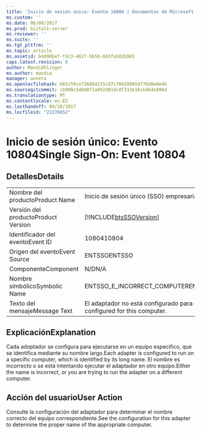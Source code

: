 ```yaml
---
title: 'Inicio de sesión único: Evento 10804 | Documentos de Microsoft'
ms.custom: ''
ms.date: 06/08/2017
ms.prod: biztalk-server
ms.reviewer: ''
ms.suite: ''
ms.tgt_pltfrm: ''
ms.topic: article
ms.assetid: b4d98bef-fdc3-4627-bb5b-663fa502b965
caps.latest.revision: 6
author: MandiOhlinger
ms.author: mandia
manager: anneta
ms.openlocfilehash: b65c59ce736804215cd7c70428905d776d8e0e4b
ms.sourcegitcommit: cb908c540d8f1a692d01dc8f313e16cb4b4e696d
ms.translationtype: MT
ms.contentlocale: es-ES
ms.lasthandoff: 09/20/2017
ms.locfileid: "22276652"
---
```

# <a name="single-sign-on-event-10804"></a><span data-ttu-id="8ca33-102">Inicio de sesión único: Evento 10804</span><span class="sxs-lookup"><span data-stu-id="8ca33-102">Single Sign-On: Event 10804</span></span>
## <a name="details"></a><span data-ttu-id="8ca33-103">Detalles</span><span class="sxs-lookup"><span data-stu-id="8ca33-103">Details</span></span>  
  
|||  
|-|-|  
|<span data-ttu-id="8ca33-104">Nombre del producto</span><span class="sxs-lookup"><span data-stu-id="8ca33-104">Product Name</span></span>|<span data-ttu-id="8ca33-105">Inicio de sesión único (SSO) empresarial</span><span class="sxs-lookup"><span data-stu-id="8ca33-105">Enterprise Single Sign-On</span></span>|  
|<span data-ttu-id="8ca33-106">Versión del producto</span><span class="sxs-lookup"><span data-stu-id="8ca33-106">Product Version</span></span>|[!INCLUDE[btsSSOVersion](../includes/btsssoversion-md.md)]|  
|<span data-ttu-id="8ca33-107">Identificador del evento</span><span class="sxs-lookup"><span data-stu-id="8ca33-107">Event ID</span></span>|<span data-ttu-id="8ca33-108">10804</span><span class="sxs-lookup"><span data-stu-id="8ca33-108">10804</span></span>|  
|<span data-ttu-id="8ca33-109">Origen del evento</span><span class="sxs-lookup"><span data-stu-id="8ca33-109">Event Source</span></span>|<span data-ttu-id="8ca33-110">ENTSSO</span><span class="sxs-lookup"><span data-stu-id="8ca33-110">ENTSSO</span></span>|  
|<span data-ttu-id="8ca33-111">Componente</span><span class="sxs-lookup"><span data-stu-id="8ca33-111">Component</span></span>|<span data-ttu-id="8ca33-112">N/D</span><span class="sxs-lookup"><span data-stu-id="8ca33-112">N/A</span></span>|  
|<span data-ttu-id="8ca33-113">Nombre simbólico</span><span class="sxs-lookup"><span data-stu-id="8ca33-113">Symbolic Name</span></span>|<span data-ttu-id="8ca33-114">ENTSSO_E_INCORRECT_COMPUTER</span><span class="sxs-lookup"><span data-stu-id="8ca33-114">ENTSSO_E_INCORRECT_COMPUTER</span></span>|  
|<span data-ttu-id="8ca33-115">Texto del mensaje</span><span class="sxs-lookup"><span data-stu-id="8ca33-115">Message Text</span></span>|<span data-ttu-id="8ca33-116">El adaptador no está configurado para este equipo.</span><span class="sxs-lookup"><span data-stu-id="8ca33-116">This adapter is not configured for this computer.</span></span>|  
  
## <a name="explanation"></a><span data-ttu-id="8ca33-117">Explicación</span><span class="sxs-lookup"><span data-stu-id="8ca33-117">Explanation</span></span>  
 <span data-ttu-id="8ca33-118">Cada adoptador se configura para ejecutarse en un equipo específico, que se identifica mediante su nombre largo.</span><span class="sxs-lookup"><span data-stu-id="8ca33-118">Each adapter is configured to run on a specific computer, which is identified by its long name.</span></span> <span data-ttu-id="8ca33-119">El nombre es incorrecto o se está intentando ejecutar el adaptador en otro equipo.</span><span class="sxs-lookup"><span data-stu-id="8ca33-119">Either the name is incorrect, or you are trying to run the adapter on a different computer.</span></span>  
  
## <a name="user-action"></a><span data-ttu-id="8ca33-120">Acción del usuario</span><span class="sxs-lookup"><span data-stu-id="8ca33-120">User Action</span></span>  
 <span data-ttu-id="8ca33-121">Consulte la configuración del adaptador para determinar el nombre correcto del equipo correspondiente.</span><span class="sxs-lookup"><span data-stu-id="8ca33-121">See the configuration for this adapter to determine the proper name of the appropriate computer.</span></span>